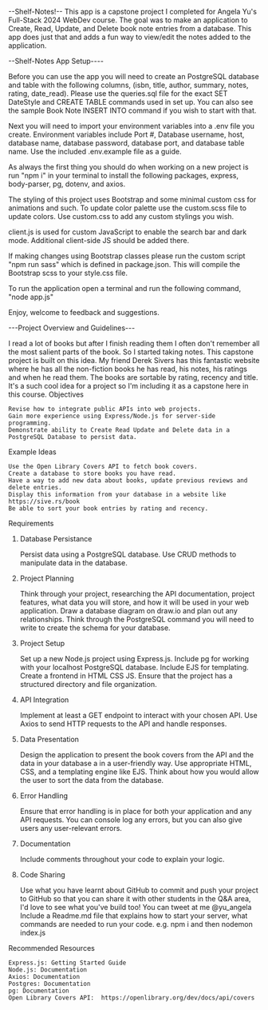 --Shelf-Notes!--
This app is a capstone project I completed for Angela Yu's Full-Stack 2024 WebDev course. The goal was to make an application to Create, Read, Update, and Delete book note entries from a database. This app does just that and adds a fun way to view/edit the notes added to the application. 


--Shelf-Notes App Setup----

Before you can use the app you will need to create an PostgreSQL database and table with the following columns, (isbn, title, author, summary, notes, rating, date_read). Please use the queries.sql file for the exact SET DateStyle and CREATE TABLE commands used in set up. You can also see the sample Book Note INSERT INTO command if you wish to start with that. 

Next you will need to import your environment variables into a .env file you create. Environment variables include Port #, Database username, host, database name, database password, database port, and database table name. Use the included .env.example file as a guide. 

As always the first thing you should do when working on a new project is run "npm i" in your terminal to install the following packages, express, body-parser, pg, dotenv, and axios. 

The styling of this project uses Bootstrap and some minimal custom css for animations and such. To update color palette use the custom.scss file to update colors. Use custom.css to add any custom stylings you wish. 

client.js is used for custom JavaScript to enable the search bar and dark mode. Additional client-side JS should be added there. 

If making changes using Bootstrap classes please run the custom script "npm run sass" which is defined in package.json. This will compile the Bootstrap scss to your style.css file. 

To run the application open a terminal and run the following command, "node app.js"

Enjoy, welcome to feedback and suggestions. 




---Project Overview and Guidelines---

I read a lot of books but after I finish reading them I often don't remember all the most salient parts of the book. So I started taking notes. This capstone project is built on this idea. My friend Derek Sivers has this fantastic website where he has all the non-fiction books he has read, his notes, his ratings and when he read them. The books are sortable by rating, recency and title. It's a such cool idea for a project so I'm including it as a capstone here in this course.
Objectives

    Revise how to integrate public APIs into web projects.
    Gain more experience using Express/Node.js for server-side programming.
    Demonstrate ability to Create Read Update and Delete data in a PostgreSQL Database to persist data. 

Example Ideas

    Use the Open Library Covers API to fetch book covers.
    Create a database to store books you have read.
    Have a way to add new data about books, update previous reviews and delete entries.
    Display this information from your database in a website like https://sive.rs/book
    Be able to sort your book entries by rating and recency.

Requirements
1. Database Persistance

    Persist data using a PostgreSQL database.
    Use CRUD methods to manipulate data in the database.

2. Project Planning

    Think through your project, researching the API documentation, project features, what data you will store, and how it will be used in your web application.
    Draw a database diagram on draw.io and plan out any relationships.
    Think through the PostgreSQL command you will need to write to create the schema for your database. 

3. Project Setup

    Set up a new Node.js project using Express.js.
    Include pg for working with your localhost PostgreSQL database.
    Include EJS for templating.
    Create a frontend in HTML CSS JS.
    Ensure that the project has a structured directory and file organization.

4. API Integration

    Implement at least a GET endpoint to interact with your chosen API.
    Use Axios to send HTTP requests to the API and handle responses.

5. Data Presentation

    Design the application to present the book covers from the API and the data in your database a in a user-friendly way.
    Use appropriate HTML, CSS, and a templating engine like EJS.
    Think about how you would allow the user to sort the data from the database. 

6. Error Handling

    Ensure that error handling is in place for both your application and any API requests. You can console log any errors, but you can also give users any user-relevant errors. 

7. Documentation

    Include comments throughout your code to explain your logic.

8. Code Sharing

    Use what you have learnt about GitHub to commit and push your project to GitHub so that you can share it with other students in the Q&A area, I'd love to see what you've build too! You can tweet at me @yu_angela
    Include a Readme.md file that explains how to start your server, what commands are needed to run your code. e.g. npm i  and then nodemon index.js

Recommended Resources

    Express.js: Getting Started Guide
    Node.js: Documentation
    Axios: Documentation
    Postgres: Documentation
    pg: Documentation
    Open Library Covers API:  https://openlibrary.org/dev/docs/api/covers